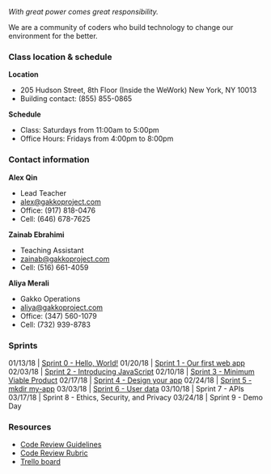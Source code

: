 
*With great power comes great responsibility.*

We are a community of coders who build technology to change our environment for the better.

### Class location & schedule

**Location** 

* 205 Hudson Street, 8th Floor (Inside the WeWork) New York, NY 10013
* Building contact: (855) 855-0865

**Schedule**

* Class: Saturdays from 11:00am to 5:00pm
* Office Hours: Fridays from 4:00pm to 8:00pm

### Contact information

**Alex Qin**

* Lead Teacher 
* alex@gakkoproject.com 
* Office: (917) 818-0476 
* Cell: (646) 678-7625

**Zainab Ebrahimi**

* Teaching Assistant 
* zainab@gakkoproject.com 
* Cell: (516) 661-4059

**Aliya Merali** 

* Gakko Operations 
* aliya@gakkoproject.com 
* Office: (347) 560-1079 
* Cell: (732) 939-8783

### Sprints

01/13/18 | [Sprint 0 - Hello, World!](http://github.com/code-forward/sprint-0)
01/20/18 | [Sprint 1 - Our first web app](http://github.com/code-forward/sprint-1)
02/03/18 | [Sprint 2 - Introducing JavaScript](http://github.com/code-forward/sprint-2)
02/10/18 | [Sprint 3 - Minimum Viable Product](http://github.com/code-forward/sprint-3)
02/17/18 | [Sprint 4 - Design your app](http://github.com/code-forward/sprint-4)
02/24/18 | [Sprint 5 - mkdir my-app](http://github.com/code-forward/sprint-5)
03/03/18 | [Sprint 6 - User data](http://github.com/code-forward/sprint-6)
03/10/18 | Sprint 7 - APIs
03/17/18 | Sprint 8 - Ethics, Security, and Privacy
03/24/18 | Sprint 9 - Demo Day

### Resources

* [Code Review Guidelines](code-review-guidelines.md)
* [Code Review Rubric](code-review-rubric.md)
* [Trello board](https://trello.com/b/UvO8XBm6/code-forward)
